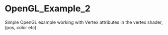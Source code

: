 # OpenGL_Example_2
Simple OpenGL example working with Vertex attributes in the vertex shader, (pos, color etc)

